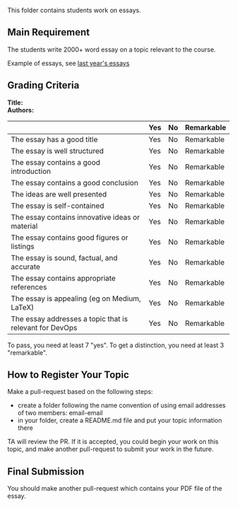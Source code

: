 This folder contains students work on essays.

## Main Requirement

The students write 2000+ word essay on a topic relevant to the course.

Example of essays, see [last year's essays](https://github.com/KTH/devops-course/tree/master/contributions-2019)

## Grading Criteria

**Title:**  
**Authors:**

|                                             | Yes | No | Remarkable |
|-------------------------------------------- | ----|----|-------------|
| The essay has a good title | Yes | No | Remarkable |
| The essay is well structured | Yes | No | Remarkable |
| The essay contains a good introduction | Yes | No | Remarkable |
| The essay contains a good conclusion | Yes | No | Remarkable |
| The ideas are well presented | Yes | No | Remarkable |
| The essay is self-contained | Yes | No | Remarkable |
| The essay contains innovative ideas or material | Yes | No | Remarkable |
| The essay contains good figures or listings | Yes | No | Remarkable |
| The essay is sound, factual, and accurate | Yes | No | Remarkable |
| The essay contains appropriate references | Yes | No | Remarkable |
| The essay is appealing (eg on Medium, LaTeX) | Yes | No | Remarkable |
| The essay addresses a topic that is relevant for DevOps | Yes | No | Remarkable |

To pass, you need at least 7 "yes".
To get a distinction, you need at least 3 "remarkable". 

## How to Register Your Topic

Make a pull-request based on the following steps:

- create a folder following the name convention of using email addresses of two members: email-email
- in your folder, create a README.md file and put your topic information there

TA will review the PR. If it is accepted, you could begin your work on this topic, and make another pull-request to submit your work in the future.

## Final Submission

You should make another pull-request which contains your PDF file of the essay.
